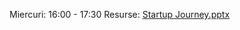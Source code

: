 Miercuri: 16:00 - 17:30
Resurse: [Startup Journey.pptx](https://github.com/inproted/CodeSinaia-2025/blob/main/_Documents/Remus/Startup%20Journey.pptx)

